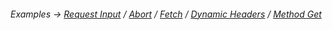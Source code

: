 ###### Examples -> [Request Input](../../examples/transport-http-request-input.md) / [Abort](../../examples/transport-http-abort.md) / [Fetch](../../examples/transport-http-fetch.md) / [Dynamic Headers](../../examples/transport-http-dynamic-headers.md) / [Method Get](../../examples/transport-http-method-get.md)
